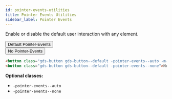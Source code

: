 ```yaml
---
id: pointer-events-utilities
title: Pointer Events Utilities
sidebar_label: Pointer Events
---
```


<p style="margin-bottom: 0.8em">Enable or disable the default user interaction with any element.</p>

<button class="gds-button gds-button--default -pointer-events--auto -m-b-2">Default Pointer-Events</button><br/>
<button class="gds-button gds-button--default -pointer-events--none">No Pointer-Events</button>

```html
<button class="gds-button gds-button--default -pointer-events--auto -m-b-2">Default Pointer-Events</button><br/>
<button class="gds-button gds-button--default -pointer-events--none">No Pointer-Events</button>
```

__Optional classes:__

- `-pointer-events--auto`
- `-pointer-events--none`
